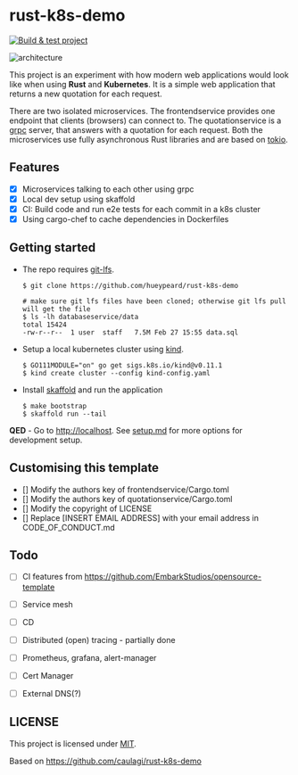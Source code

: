 # rust-k8s-demo

[![Build & test project](https://github.com/hueypeard/rust-k8s-demo/actions/workflows/ci.yml/badge.svg)](https://github.com/hueypeard/rust-k8s-demo/actions/workflows/ci.yml)

![architecture][architecture]

This project is an experiment with how modern web applications would look like
when using **Rust** and **Kubernetes**. It is a simple web application that
returns a new quotation for each request.

There are two isolated microservices. The frontendservice provides one endpoint
that clients (browsers) can connect to. The quotationservice is a [grpc](https://grpc.io/) server,
that answers with a quotation for each request. Both the microservices
use fully asynchronous Rust libraries and are based on [tokio](https://tokio.rs/).


## Features

- [x] Microservices talking to each other using grpc
- [x] Local dev setup using skaffold
- [x] CI: Build code and run e2e tests for each commit in a k8s cluster
- [x] Using cargo-chef to cache dependencies in Dockerfiles

## Getting started

* The repo requires [git-lfs][git-lfs].

    ```shell
    $ git clone https://github.com/hueypeard/rust-k8s-demo

    # make sure git lfs files have been cloned; otherwise git lfs pull will get the file
    $ ls -lh databaseservice/data
    total 15424
    -rw-r--r--  1 user  staff   7.5M Feb 27 15:55 data.sql
    ```

* Setup a local kubernetes cluster using [kind](https://kind.sigs.k8s.io/).

    ```shell
    $ GO111MODULE="on" go get sigs.k8s.io/kind@v0.11.1
    $ kind create cluster --config kind-config.yaml
    ```

* Install [skaffold](https://skaffold.dev/) and run the application

    ```shell
    $ make bootstrap
    $ skaffold run --tail
    ```

**QED** - Go to [http://localhost](http://localhost). See [setup.md](setup.md) for more options for development setup.

## Customising this template
- [] Modify the authors key of frontendservice/Cargo.toml
- [] Modify the authors key of quotationservice/Cargo.toml
- [] Modify the copyright of LICENSE
- [] Replace [INSERT EMAIL ADDRESS] with your email address in CODE_OF_CONDUCT.md

## Todo

- [ ] CI features from https://github.com/EmbarkStudios/opensource-template
- [ ] Service mesh
- [ ] CD
- [ ] Distributed (open) tracing - partially done
- [ ] Prometheus, grafana, alert-manager
- [ ] Cert Manager
- [ ] External DNS(?)


## LICENSE

This project is licensed under [MIT](LICENSE).

[architecture]: https://user-images.githubusercontent.com/222507/96347681-a510fe00-10a3-11eb-8ed7-183c460b5def.png
[git-lfs]: https://git-lfs.github.com

Based on https://github.com/caulagi/rust-k8s-demo
